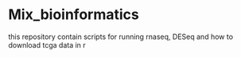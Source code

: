 # Mix_bioinformatics
this repository contain scripts for running rnaseq, DESeq and how to download tcga data in r
